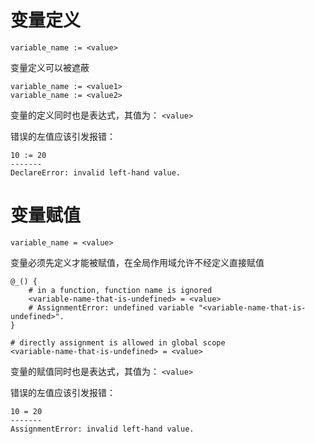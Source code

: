 # 变量定义

```
variable_name := <value>
```

变量定义可以被遮蔽

```
variable_name := <value1>
variable_name := <value2>
```

变量的定义同时也是表达式，其值为： ``<value>``

错误的左值应该引发报错：

```
10 := 20
-------
DeclareError: invalid left-hand value.
```

# 变量赋值

```
variable_name = <value>
```

变量必须先定义才能被赋值，在全局作用域允许不经定义直接赋值

```
@_() {
    # in a function, function name is ignored
    <variable-name-that-is-undefined> = <value>
    # AssignmentError: undefined variable "<variable-name-that-is-undefined>".
}

# directly assignment is allowed in global scope
<variable-name-that-is-undefined> = <value>
```

变量的赋值同时也是表达式，其值为： ``<value>``

错误的左值应该引发报错：

```
10 = 20
-------
AssignmentError: invalid left-hand value.
```
